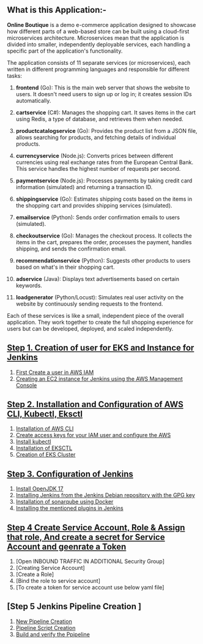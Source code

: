 ## What is this Application:- 

**Online Boutique** is a demo e-commerce application designed to showcase how different parts of a web-based store can be built using a cloud-first microservices architecture. Microservices mean that the application is divided into smaller, independently deployable services, each handling a specific part of the application's functionality.

The application consists of 11 separate services (or microservices), each written in different programming languages and responsible for different tasks:

1. **frontend** (Go): This is the main web server that shows the website to users. It doesn't need users to sign up or log in; it creates session IDs automatically.

2. **cartservice** (C#): Manages the shopping cart. It saves items in the cart using Redis, a type of database, and retrieves them when needed.

3. **productcatalogservice** (Go): Provides the product list from a JSON file, allows searching for products, and fetching details of individual products.

4. **currencyservice** (Node.js): Converts prices between different currencies using real exchange rates from the European Central Bank. This service handles the highest number of requests per second.

5. **paymentservice** (Node.js): Processes payments by taking credit card information (simulated) and returning a transaction ID.

6. **shippingservice** (Go): Estimates shipping costs based on the items in the shopping cart and provides shipping services (simulated).

7. **emailservice** (Python): Sends order confirmation emails to users (simulated).

8. **checkoutservice** (Go): Manages the checkout process. It collects the items in the cart, prepares the order, processes the payment, handles shipping, and sends the confirmation email.

9. **recommendationservice** (Python): Suggests other products to users based on what's in their shopping cart.

10. **adservice** (Java): Displays text advertisements based on certain keywords.

11. **loadgenerator** (Python/Locust): Simulates real user activity on the website by continuously sending requests to the frontend.

Each of these services is like a small, independent piece of the overall application. They work together to create the full shopping experience for users but can be developed, deployed, and scaled independently.


## [Step 1. Creation of user for EKS and Instance for Jenkins](https://github.com/Nachiketa-A/EKS-COMPLETE/blob/main/Step%201.md)

1. [First Create a user in AWS IAM](https://github.com/Nachiketa-A/EKS-COMPLETE/blob/main/Step%201.md#1-first-create-a-user-in-aws-iam-with-any-name)
2. [Creating an EC2 instance for Jenkins using the AWS Management Console](https://github.com/Nachiketa-A/EKS-COMPLETE/blob/main/Step%201.md#2-creating-an-ec2-instance-for-jenkins-using-the-aws-management-console)

## [Step 2. Installation and Configuration of AWS CLI, Kubectl, Eksctl](https://github.com/Nachiketa-A/EKS-COMPLETE/blob/main/Step%202.md)

1. [Installation of AWS CLI](https://github.com/Nachiketa-A/EKS-COMPLETE/blob/main/Step%202.md#1-installation-of-aws-cli)
2. [Create access keys for your IAM user and configure the AWS](https://github.com/Nachiketa-A/EKS-COMPLETE/blob/main/Step%202.md#2-create-access-keys-for-your-iam-user-and-configure-the-aws)
3. [Install kubectl](https://github.com/Nachiketa-A/EKS-COMPLETE/blob/main/Step%202.md#3-install-kubectl)
4. [Installation of EKSCTL](https://github.com/Nachiketa-A/EKS-COMPLETE/blob/main/Step%202.md#4-installation-of-eksctl)
5. [Creation of EKS Cluster](https://github.com/Nachiketa-A/EKS-COMPLETE/blob/main/Step%202.md#5-creation-of-eks-cluster)

## [Step 3. Configuration of Jenkins](https://github.com/Nachiketa-A/EKS-COMPLETE/blob/main/Step%203.md)
1. [Install OpenJDK 17](https://github.com/Nachiketa-A/EKS-COMPLETE/blob/main/Step%203.md#1-install-openjdk-17)
2. [Installing Jenkins from the Jenkins Debian repository with the GPG key](https://github.com/Nachiketa-A/EKS-COMPLETE/blob/main/Step%203.md#2-installing-jenkins-from-the-jenkins-debian-repository-with-the-gpg-key)
3. [Installation of sonarqube using Docker](https://github.com/Nachiketa-A/EKS-COMPLETE/blob/main/Step%203.md#installing-the-mentioned-plugins-in-jenkins)
4. [Installing the mentioned plugins in Jenkins](https://github.com/Nachiketa-A/EKS-COMPLETE/blob/main/Step%203.md#installing-the-mentioned-plugins-in-jenkins)

## [Step 4 Create Service Account, Role & Assign that role, And create a secret for Service Account and geenrate a Token](https://github.com/Nachiketa-A/EKS-COMPLETE/blob/main/Step%204.md#step-4-create-service-account-role--assign-that-role-and-create-a-secret-for-service-account-and-geenrate-a-token)

1. [Open INBOUND TRAFFIC IN ADDITIONAL Security Group]
2. [Creating Service Account]
3. [Create a Role]
4. [Bind the role to service account]
5. [To create a token for service account use below yaml file]

## [Step 5 Jenkins Pipeline Creation ]

1. [New Pipeline Creation](https://github.com/Nachiketa-A/EKS-COMPLETE/blob/main/Step%205.md#steps-to-create-a-new-pipeline)
2. [Pipeline Script Creation](https://github.com/Nachiketa-A/EKS-COMPLETE/blob/main/Step%205.md#pipeline-script)
3. [Build and verify the Ppipeline](https://github.com/Nachiketa-A/EKS-COMPLETE/blob/main/Step%205.md#build-and-verify-the-pipeline)
